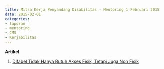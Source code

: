 ```yaml
---
title: Mitra Kerja Penyandang Disabilitas - Mentoring 1 Februari 2015
date: 2015-02-01
categories:
- laporan
- mentoring
- CMS
- Kerjabilitas
---
```


**Artikel**

1. [Difabel Tidak Hanya Butuh Akses Fisik, Tetapi Juga Non Fisik](http://ciptamedia.org/difabel-tidak-hanya-butuh-akses-fisik-tetapi-juga-non-fisik/)
